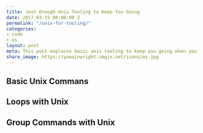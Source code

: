 ```yaml
---
title: Just Enough Unix Tooling to Keep You Going
date: 2017-03-15 00:00:00 Z
permalink: "/unix-for-tooling/"
categories:
- code
- os
layout: post
meta: This post explains basic unix tooling to keep you going when you're working on 
share_image: https://yowainwright.imgix.net/icons/os.jpg
---
```


## Basic Unix Commans

## Loops with Unix

## Group Commands with Unix


